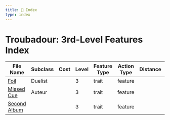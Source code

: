 ```yaml
---
title: 📑 Index
type: index
---
```


# Troubadour: 3rd-Level Features Index

| File Name                         | Subclass | Cost | Level | Feature Type | Action Type | Distance | Target |
| --------------------------------- | -------- | ---- | ----- | ------------ | ----------- | -------- | ------ |
| [Foil](../Foil)                   | Duelist  |      | 3     | trait        | feature     |          |        |
| [Missed Cue](../Missed%20Cue)     | Auteur   |      | 3     | trait        | feature     |          |        |
| [Second Album](../Second%20Album) |          |      | 3     | trait        | feature     |          |        |
